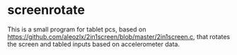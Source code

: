 # screenrotate
This is a small program for tablet pcs, based on <https://github.com/aleozlx/2in1screen/blob/master/2in1screen.c>, that rotates the screen and tabled inputs based on accelerometer data.
